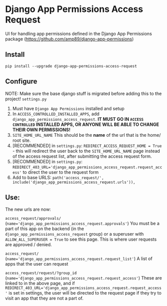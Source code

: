 # Django App Permissions Access Request

UI for handling app permissions defined in the Django App Permissions package (https://github.com/amp89/django-app-permissions)

## Install
`pip install --upgrade django-app-permissions-access-request`

## Configure
NOTE: Make sure the base django stuff is migrated before adding this to the project!
`settings.py`
1. Must have `Django App Permissions` installed and setup
2. In `ACCESS_CONTROLLED_INSTALLED_APPS`, add `django_app_permissions_access_request`.  __IT MUST GO IN `ACCESS CONTROLLED` INSTALLED APPS, OR ANYONE WILL BE ABLE TO CHANGE THEIR OWN PERMISSIONS!__
3. `SITE_HOME_URL_NAME`  This should be the __name__ of the url that is the home/ root site.
4. [RECOMMENDED] in `settings.py`: `REDIRECT_ACCESS_REQUEST_HOME = True` - this will redirect the user back to the `SITE_HOME_URL_NAME` page instead of the access request list, after submitting the access request form.
5. [RECOMMENDED] in `settings.py`: `REDIRECT_403_URL='django_app_permissions_access_request.request_access'` to direct the user to the request form
6. Add to base URLS: `path('access_request/', include('django_app_permissions_access_request.urls')),`

## Use:

The new urls are now:

`access_request/approvals/` (`name='django_app_permissions_access_request.approvals'`)  You must be a part of this app on the backend (in the `django_app_permissions_access_request` group) or a superuser with `ALLOW_ALL_SUPERUSER = True` to see this page.  This is where user requests are approved / denied.

`access_request/` (`name='django_app_permissions_access_request.request_list'`) A list of apps that the user can request

`access_request/request/?group_id` (`name='django_app_permissions_access_request.request_access'`) These are linked to in the above page, and if `REDIRECT_403_URL='django_app_permissions_access_request.request_access'` is set in settings, the user will be directed to the request page if they try to visit an app that they are not a part of.
